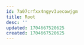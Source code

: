 ```yaml
---
id: 7a07crfxx4ngyv3uecowjgm
title: Root
desc: ''
updated: 1704667520625
created: 1704667520625
---
```

